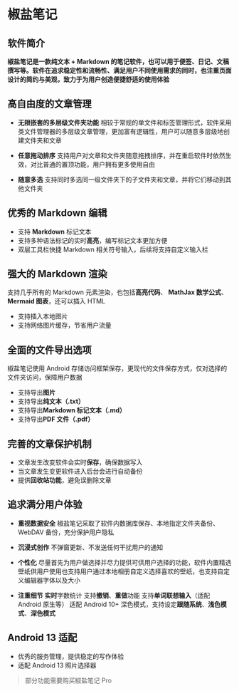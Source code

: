 # 椒盐笔记

## 软件简介

**椒盐笔记是一款纯文本 + Markdown 的笔记软件，也可以用于便签、日记、文稿撰写等。软件在追求稳定性和流畅性、满足用户不同使用需求的同时，也注重页面设计的简约与美观，致力于为用户创造便捷舒适的使用体验**

## 高自由度的文章管理

- **无限嵌套的多层级文件夹功能**
相较于常规的单文件和标签管理形式，软件采用类文件管理器的多层级文章管理，更加富有逻辑性，用户可以随意多层级地创建文件夹和文章

- **任意拖动排序**
支持用户对文章和文件夹随意拖拽排序，并在重启软件时依然生效，对比普通的置顶功能，用户拥有更多使用自由

- **随意多选**
支持同时多选同一级文件夹下的子文件夹和文章，并将它们移动到其他文件夹

## 优秀的 Markdown 编辑

- 支持 **Markdown** 标记文本
- 支持多种语法标记的实时**高亮**，编写标记文本更加方便
- 双层工具栏快捷 Markdown 相关符号输入，后续将支持自定义输入栏

## 强大的 Markdown 渲染

支持几乎所有的 Markdown 元素渲染，也包括**高亮代码**、 **MathJax 数学公式**、**Mermaid 图表**，还可以插入 HTML

- 支持插入本地图片
- 支持网络图片缓存，节省用户流量

## 全面的文件导出选项
椒盐笔记使用 Android 存储访问框架保存，更现代的文件保存方式，仅对选择的文件夹访问，保障用户数据

- 支持导出**图片**
- 支持导出**纯文本（.txt）**
- 支持导出**Markdown 标记文本（.md）**
- 支持导出**PDF 文件（.pdf）**

## 完善的文章保护机制

- 文章发生改变软件会实时**保存**，确保数据写入
- 当文章发生变更软件进入后台会进行自动备份
- 提供**回收站功能**，避免误删除文章

## 追求满分用户体验

- **重视数据安全**
椒盐笔记采取了软件内数据库保存、本地指定文件夹备份、WebDAV 备份，充分保护用户隐私

- **沉浸式创作**
不弹窗更新、不发送任何干扰用户的通知

- **个性化**
尽量首先为用户做选择并尽力提供可供用户选择的功能，软件内置精选壁纸供用户使用也支持用户通过本地相册自定义选择喜欢的壁纸，也支持自定义编辑器字体以及大小

- **注重细节**
**实时**字数统计
 支持**撤销**、**重做**功能
 支持**单词联想输入**（适配 Android 原生等）
 适配 Android 10+ 深色模式，支持设定**跟随系统**、**浅色模式**、**深色模式**

## Android 13 适配

- 优秀的服务管理，提供稳定的写作体验
- 适配 Android 13 照片选择器

> 部分功能需要购买椒盐笔记 Pro